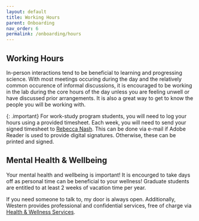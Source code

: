 ```yaml
---
layout: default
title: Working Hours
parent: Onboarding
nav_order: 6
permalink: /onboarding/hours
---
```


## Working Hours
In-person interactions tend to be beneficial to learning and progressing 
science. With most meetings occuring during the day and the relatively common 
occurence of informal discussions, it is encouraged to be working in the lab 
during the core hours of the day unless you are feeling unwell or have discussed 
prior arrangements. It is also a great way to get to know the people you will be
working with.

{: .important}
For work-study program students, you will need to log your hours using a 
provided timesheet. Each week, you will need to send your signed timesheet to
[Rebecca Nash]. This can be done via e-mail if Adobe Reader is used to provide 
digital signatures. Otherwise, these can be printed and signed.

 

## Mental Health & Wellbeing 
Your mental health and wellbeing is important! It is encourged to take days off 
as personal time can be beneficial to your wellness! Graduate students are 
entitled to at least 2 weeks of vacation time per year.

If you need someone to talk to, my door is always open. Additionally, Western 
provides professional and confidential services, free of charge via 
[Health & Wellness Services].

[Rebecca Nash]: mailto:rnash@robarts.ca
[Health & Wellness Services]: https://www.uwo.ca/health/psych/index.html